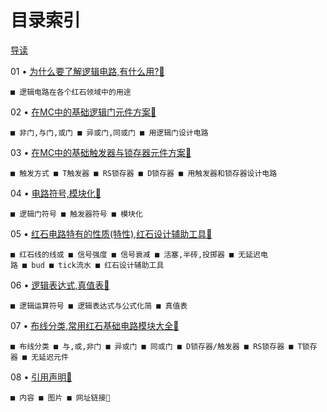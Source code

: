 # 目录索引

[导读](Introduction.md)

01 • [为什么要了解逻辑电路,有什么用?🔗](01.md)

    ■ 逻辑电路在各个红石领域中的用途

02 • [在MC中的基础逻辑门元件方案🔗](02.md)

    ■ 非门,与门,或门 ■ 异或门,同或门 ■ 用逻辑门设计电路

03 • [在MC中的基础触发器与锁存器元件方案🔗](03.md)

    ■ 触发方式 ■ T触发器 ■ RS锁存器 ■ D锁存器 ■ 用触发器和锁存器设计电路

04 • [电路符号,模块化🔗](04.md)

    ■ 逻辑门符号 ■ 触发器符号 ■ 模块化

05 • [红石电路特有的性质(特性),红石设计辅助工具🔗](05.md)

    ■ 红石线的线或 ■ 信号强度 ■ 信号衰减 ■ 活塞,半砖,投掷器 ■ 无延迟电路 ■ bud ■ tick流水 ■ 红石设计辅助工具

06 • [逻辑表达式,真值表🔗](06.md)

    ■ 逻辑运算符号 ■ 逻辑表达式与公式化简 ■ 真值表

07 • [布线分类,常用红石基础电路模块大全🔗](07.md)

    ■ 布线分类 ■ 与,或,非门 ■ 异或门 ■ 同或门 ■ D锁存器/触发器 ■ RS锁存器 ■ T锁存器 ■ 无延迟元件

08 • [引用声明🔗](08.md)

    ■ 内容 ■ 图片 ■ 网址链接🔗